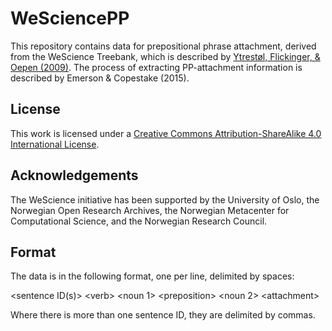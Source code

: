 # WeSciencePP
This repository contains data for prepositional phrase attachment, derived from the WeScience Treebank, which is described by [Ytrestøl, Flickinger, & Oepen (2009)](http://www.delph-in.net/wescience/tlt09.pdf).  The process of extracting PP-attachment information is described by Emerson & Copestake (2015).

## License
This work is licensed under a [Creative Commons Attribution-ShareAlike 4.0 International License](http://creativecommons.org/licenses/by-sa/4.0/legalcode).

## Acknowledgements
The WeScience initiative has been supported by the University of Oslo, the Norwegian Open Research Archives, the Norwegian Metacenter for Computational Science, and the Norwegian Research Council.

## Format
The data is in the following format, one per line, delimited by spaces:

&lt;sentence ID(s)> &lt;verb> &lt;noun 1> &lt;preposition> &lt;noun 2> &lt;attachment>

Where there is more than one sentence ID, they are delimited by commas.
